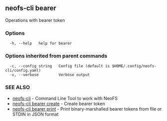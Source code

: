 ## neofs-cli bearer

Operations with bearer token

### Options

```
  -h, --help   help for bearer
```

### Options inherited from parent commands

```
  -c, --config string   Config file (default is $HOME/.config/neofs-cli/config.yaml)
  -v, --verbose         Verbose output
```

### SEE ALSO

* [neofs-cli](neofs-cli.md)	 - Command Line Tool to work with NeoFS
* [neofs-cli bearer create](neofs-cli_bearer_create.md)	 - Create bearer token
* [neofs-cli bearer print](neofs-cli_bearer_print.md)	 - Print binary-marshalled bearer tokens from file or STDIN in JSON format

